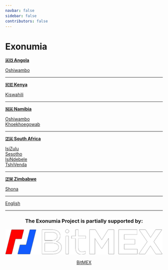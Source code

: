 ```yaml
---
navbar: false
sidebar: false
contributors: false
---
```


# Exonumia

**[🇦🇴 Angola](/ago/)**

[Oshiwambo](/ago/ng/)

---

**[🇰🇪 Kenya](/ken/)**

[Kiswahili](/ken/sw/)

---

**[🇳🇦 Namibia](/nam/)**

[Oshiwambo](/nam/ng/)   
[Khoekhoegowab](/nam/naq/)

---

**[🇿🇦 South Africa](/zaf/)**

[IsiZulu](/zaf/zu/)  
[Sesotho](/zaf/st/)  
[IsiNdebele](/zaf/nr/)  
[TshiVenda](/zaf/ve/)  

---

**[🇿🇼 Zimbabwe](/zwe/)**

[Shona](/zwe/sn/)  

---

[English](/int/en/)

---

<center v-pre>

### The Exonumia Project is partially supported by:

![](./bitmex-logo.png)
<figure>
  <figcaption><a href="https://blog.bitmex.com/bitmex-grant-translation-of-bitcoin-content-into-african-languages/">BitMEX</a></figcaption>
</figure>
</center>